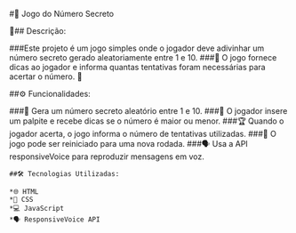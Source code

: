 #🎯 Jogo do Número Secreto

📝## Descrição:

###Este projeto é um jogo simples onde o jogador deve adivinhar um número secreto gerado aleatoriamente entre 1 e 10. 
###🔢 O jogo fornece dicas ao jogador e informa quantas tentativas foram necessárias para acertar o número. 🎉

##⚙️ Funcionalidades:

###🎲 Gera um número secreto aleatório entre 1 e 10.
###🧐 O jogador insere um palpite e recebe dicas se o número é maior ou menor.
###🏆 Quando o jogador acerta, o jogo informa o número de tentativas utilizadas.
###🔄 O jogo pode ser reiniciado para uma nova rodada.
###🗣️ Usa a API responsiveVoice para reproduzir mensagens em voz.
```
##🛠️ Tecnologias Utilizadas:

*🌐 HTML
*🎨 CSS
*💻 JavaScript
*🗣️ ResponsiveVoice API


